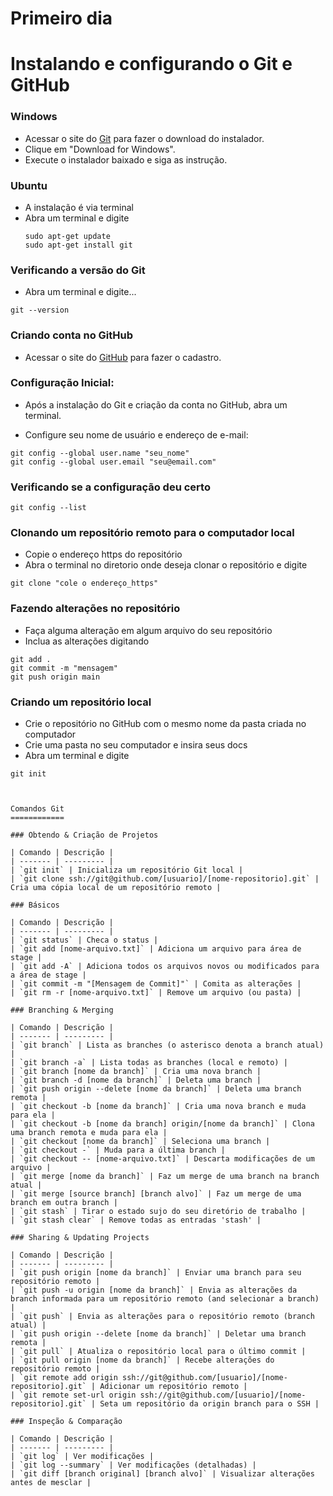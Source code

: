 # Primeiro dia
Instalando e configurando o Git e GitHub
============

### Windows
- Acessar o site do [Git](https://git-scm.com/downloads) para fazer o download do instalador.
- Clique em "Download for Windows".
- Execute o instalador baixado e siga as instrução.
 
### Ubuntu
  - A instalação é via terminal
  - Abra um terminal e digite
    ```Git
    sudo apt-get update
    sudo apt-get install git
    ```

### Verificando a versão do Git
- Abra um terminal e digite...
```
git --version
```

### Criando conta no GitHub
- Acessar o site do [GitHub](https://github.com/) para fazer o cadastro.
  
### Configuração Inicial:

- Após a instalação do Git e criação da conta no GitHub, abra um terminal.

- Configure seu nome de usuário e endereço de e-mail:

```
git config --global user.name "seu_nome"
git config --global user.email "seu@email.com"
```
### Verificando se a configuração deu certo 
```
git config --list
```
### Clonando um repositório remoto para o computador local
- Copie o endereço https do repositório
- Abra o terminal no diretorio onde deseja clonar o repositório e digite
```
git clone "cole o endereço_https"
```
### Fazendo alterações no repositório
- Faça alguma alteração em algum arquivo do seu repositório
- Inclua as alterações digitando
```
git add .
git commit -m "mensagem"
git push origin main
```

### Criando um repositório local
- Crie o repositório no GitHub com o mesmo nome da pasta criada no computador
- Crie uma pasta no seu computador e insira seus docs
- Abra um terminal e digite
```
git init



Comandos Git
============

### Obtendo & Criação de Projetos

| Comando | Descrição |
| ------- | --------- |
| `git init` | Inicializa um repositório Git local |
| `git clone ssh://git@github.com/[usuario]/[nome-repositorio].git` | Cria uma cópia local de um repositório remoto |

### Básicos

| Comando | Descrição |
| ------- | --------- |
| `git status` | Checa o status |
| `git add [nome-arquivo.txt]` | Adiciona um arquivo para área de stage |
| `git add -A` | Adiciona todos os arquivos novos ou modificados para a área de stage |
| `git commit -m "[Mensagem de Commit]"` | Comita as alterações |
| `git rm -r [nome-arquivo.txt]` | Remove um arquivo (ou pasta) |

### Branching & Merging

| Comando | Descrição |
| ------- | --------- |
| `git branch` | Lista as branches (o asterisco denota a branch atual) |
| `git branch -a` | Lista todas as branches (local e remoto) |
| `git branch [nome da branch]` | Cria uma nova branch |
| `git branch -d [nome da branch]` | Deleta uma branch |
| `git push origin --delete [nome da branch]` | Deleta uma branch remota |
| `git checkout -b [nome da branch]` | Cria uma nova branch e muda para ela |
| `git checkout -b [nome da branch] origin/[nome da branch]` | Clona uma branch remota e muda para ela |
| `git checkout [nome da branch]` | Seleciona uma branch |
| `git checkout -` | Muda para a última branch |
| `git checkout -- [nome-arquivo.txt]` | Descarta modificações de um arquivo |
| `git merge [nome da branch]` | Faz um merge de uma branch na branch atual |
| `git merge [source branch] [branch alvo]` | Faz um merge de uma branch em outra branch |
| `git stash` | Tirar o estado sujo do seu diretório de trabalho |
| `git stash clear` | Remove todas as entradas 'stash' |

### Sharing & Updating Projects

| Comando | Descrição |
| ------- | --------- |
| `git push origin [nome da branch]` | Enviar uma branch para seu repositório remoto |
| `git push -u origin [nome da branch]` | Envia as alterações da branch informada para um repositório remoto (and selecionar a branch) |
| `git push` | Envia as alterações para o repositório remoto (branch atual) |
| `git push origin --delete [nome da branch]` | Deletar uma branch remota |
| `git pull` | Atualiza o repositório local para o último commit |
| `git pull origin [nome da branch]` | Recebe alterações do repositório remoto |
| `git remote add origin ssh://git@github.com/[usuario]/[nome-repositorio].git` | Adicionar um repositório remoto |
| `git remote set-url origin ssh://git@github.com/[usuario]/[nome-repositorio].git` | Seta um repositório da origin branch para o SSH |

### Inspeção & Comparação

| Comando | Descrição |
| ------- | --------- |
| `git log` | Ver modificações |
| `git log --summary` | Ver modificações (detalhadas) |
| `git diff [branch original] [branch alvo]` | Visualizar alterações antes de mesclar |

